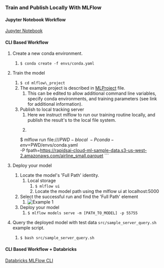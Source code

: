 ### Train and Publish Locally With MLFlow
#### Jupyter Notebook Workflow
[Jupyter Notebook](notebooks/rapids_mlflow_databricks_train_deploy.ipynb)

#### CLI Based Workflow
1. Create a new conda environment.
    1. `$ conda create -f envs/conda.yaml`
1. Train the model
    1. `$ cd mlflow\_project`
    1. The example project is described in [MLProject](https://www.mlflow.org/docs/latest/projects.html) file.
        1. This can be edited to allow additional command line variables, specify conda environments, and training
        parameters (see link for additional information).
    1. Publish to local tracking server
        1. Here we instruct mlflow to run our training routine locally, and publish the result's to the local file system.
        1. ```shell script
          $ mlflow run file:///$PWD -b local\
                                   -P conda-env=$PWD/envs/conda.yaml\
                                   -P fpath=https://rapidsai-cloud-ml-sample-data.s3-us-west-2.amazonaws.com/airline_small.parquet
           ```

1. Deploy your model
    1. Locate the model's 'Full Path' identity. 
        1. Local storage
            1. `$ mlflow ui`
            1. Locate the model path using the mlflow ui at localhost:5000
    1. Select the successful run and find the 'Full Path' element
        1. ![Example 1](imgs/example.png)
    1. Deploy your model
        1. `$ mlflow models serve -m [PATH_TO_MODEL] -p 55755`

1. Query the deployed model with test data `src/sample_server_query.sh` example script.
    1. `$ bash src/sample_server_query.sh`


#### CLI Based Workflow + Databricks
[Databricks MLFlow CLI](README-Databricks.md)
